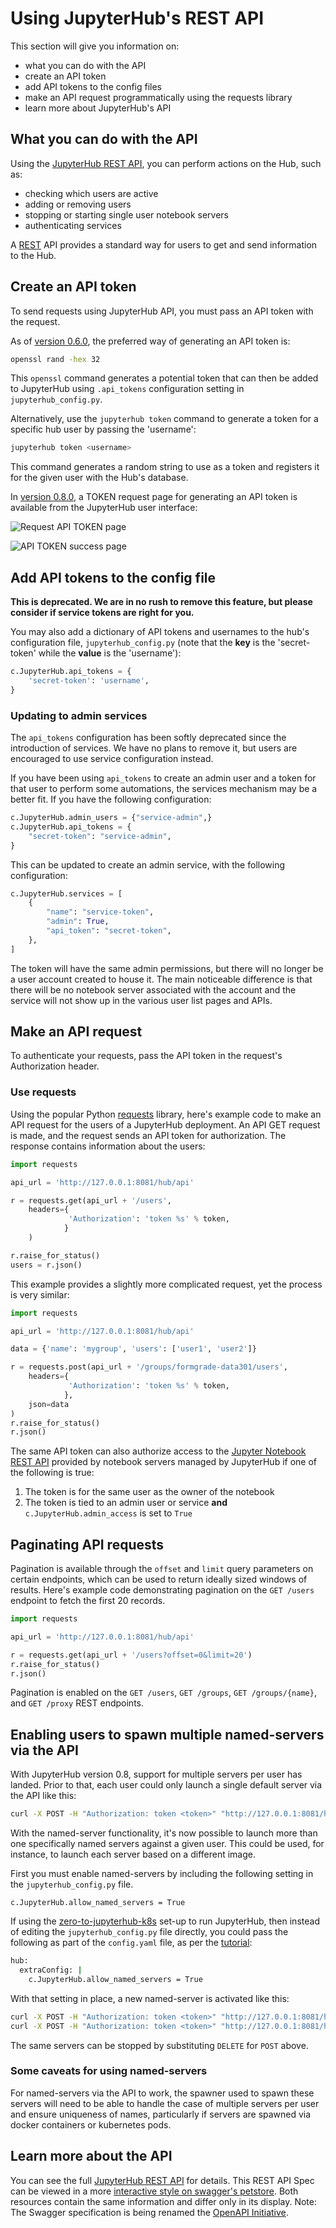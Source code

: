# Using JupyterHub's REST API

This section will give you information on:

- what you can do with the API
- create an API token
- add API tokens to the config files
- make an API request programmatically using the requests library
- learn more about JupyterHub's API

## What you can do with the API

Using the [JupyterHub REST API][], you can perform actions on the Hub,
such as:

- checking which users are active
- adding or removing users
- stopping or starting single user notebook servers
- authenticating services

A [REST](https://en.wikipedia.org/wiki/Representational_state_transfer)
API provides a standard way for users to get and send information to the
Hub.

## Create an API token

To send requests using JupyterHub API, you must pass an API token with
the request.

As of [version 0.6.0](../changelog.md), the preferred way of
generating an API token is:

```bash
openssl rand -hex 32
```

This `openssl` command generates a potential token that can then be
added to JupyterHub using `.api_tokens` configuration setting in
`jupyterhub_config.py`.

Alternatively, use the `jupyterhub token` command to generate a token
for a specific hub user by passing the 'username':

```bash
jupyterhub token <username>
```

This command generates a random string to use as a token and registers
it for the given user with the Hub's database.

In [version 0.8.0](../changelog.md), a TOKEN request page for
generating an API token is available from the JupyterHub user interface:

![Request API TOKEN page](../images/token-request.png)

![API TOKEN success page](../images/token-request-success.png)

## Add API tokens to the config file

**This is deprecated. We are in no rush to remove this feature,
but please consider if service tokens are right for you.**

You may also add a dictionary of API tokens and usernames to the hub's
configuration file, `jupyterhub_config.py` (note that
the **key** is the 'secret-token' while the **value** is the 'username'):

```python
c.JupyterHub.api_tokens = {
    'secret-token': 'username',
}
```

### Updating to admin services

The `api_tokens` configuration has been softly deprecated since the introduction of services.
We have no plans to remove it,
but users are encouraged to use service configuration instead.

If you have been using `api_tokens` to create an admin user
and a token for that user to perform some automations,
the services mechanism may be a better fit.
If you have the following configuration:

```python
c.JupyterHub.admin_users = {"service-admin",}
c.JupyterHub.api_tokens = {
    "secret-token": "service-admin",
}
```

This can be updated to create an admin service, with the following configuration:

```python
c.JupyterHub.services = [
    {
        "name": "service-token",
        "admin": True,
        "api_token": "secret-token",
    },
]
```

The token will have the same admin permissions,
but there will no longer be a user account created to house it.
The main noticeable difference is that there will be no notebook server associated with the account
and the service will not show up in the various user list pages and APIs.

## Make an API request

To authenticate your requests, pass the API token in the request's
Authorization header.

### Use requests

Using the popular Python [requests](http://docs.python-requests.org/en/master/)
library, here's example code to make an API request for the users of a JupyterHub
deployment. An API GET request is made, and the request sends an API token for
authorization. The response contains information about the users:

```python
import requests

api_url = 'http://127.0.0.1:8081/hub/api'

r = requests.get(api_url + '/users',
    headers={
             'Authorization': 'token %s' % token,
            }
    )

r.raise_for_status()
users = r.json()
```

This example provides a slightly more complicated request, yet the
process is very similar:

```python
import requests

api_url = 'http://127.0.0.1:8081/hub/api'

data = {'name': 'mygroup', 'users': ['user1', 'user2']}

r = requests.post(api_url + '/groups/formgrade-data301/users',
    headers={
             'Authorization': 'token %s' % token,
            },
    json=data
)
r.raise_for_status()
r.json()
```

The same API token can also authorize access to the [Jupyter Notebook REST API][]
provided by notebook servers managed by JupyterHub if one of the following is true:

1. The token is for the same user as the owner of the notebook
2. The token is tied to an admin user or service **and** `c.JupyterHub.admin_access` is set to `True`

## Paginating API requests

Pagination is available through the `offset` and `limit` query parameters on
certain endpoints, which can be used to return ideally sized windows of results.
Here's example code demonstrating pagination on the `GET /users`
endpoint to fetch the first 20 records.

```python
import requests

api_url = 'http://127.0.0.1:8081/hub/api'

r = requests.get(api_url + '/users?offset=0&limit=20')
r.raise_for_status()
r.json()
```

Pagination is enabled on the `GET /users`, `GET /groups`, `GET /groups/{name}`, and `GET /proxy` REST endpoints.

## Enabling users to spawn multiple named-servers via the API

With JupyterHub version 0.8, support for multiple servers per user has landed.
Prior to that, each user could only launch a single default server via the API
like this:

```bash
curl -X POST -H "Authorization: token <token>" "http://127.0.0.1:8081/hub/api/users/<user>/server"
```

With the named-server functionality, it's now possible to launch more than one
specifically named servers against a given user. This could be used, for instance,
to launch each server based on a different image.

First you must enable named-servers by including the following setting in the `jupyterhub_config.py` file.

`c.JupyterHub.allow_named_servers = True`

If using the [zero-to-jupyterhub-k8s](https://github.com/jupyterhub/zero-to-jupyterhub-k8s) set-up to run JupyterHub,
then instead of editing the `jupyterhub_config.py` file directly, you could pass
the following as part of the `config.yaml` file, as per the [tutorial](https://zero-to-jupyterhub.readthedocs.io/en/latest/):

```bash
hub:
  extraConfig: |
    c.JupyterHub.allow_named_servers = True
```

With that setting in place, a new named-server is activated like this:

```bash
curl -X POST -H "Authorization: token <token>" "http://127.0.0.1:8081/hub/api/users/<user>/servers/<serverA>"
curl -X POST -H "Authorization: token <token>" "http://127.0.0.1:8081/hub/api/users/<user>/servers/<serverB>"
```

The same servers can be stopped by substituting `DELETE` for `POST` above.

### Some caveats for using named-servers

For named-servers via the API to work, the spawner used to spawn these servers
will need to be able to handle the case of multiple servers per user and ensure
uniqueness of names, particularly if servers are spawned via docker containers
or kubernetes pods.

## Learn more about the API

You can see the full [JupyterHub REST API][] for details. This REST API Spec can
be viewed in a more [interactive style on swagger's petstore][].
Both resources contain the same information and differ only in its display.
Note: The Swagger specification is being renamed the [OpenAPI Initiative][].

[interactive style on swagger's petstore]: http://petstore.swagger.io/?url=https://raw.githubusercontent.com/jupyterhub/jupyterhub/master/docs/rest-api.yml#!/default
[openapi initiative]: https://www.openapis.org/
[jupyterhub rest api]: ./rest-api
[jupyter notebook rest api]: http://petstore.swagger.io/?url=https://raw.githubusercontent.com/jupyter/notebook/master/notebook/services/api/api.yaml
